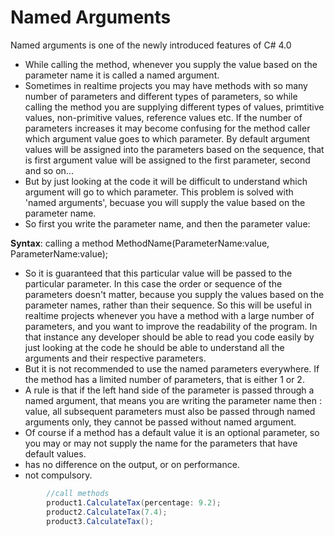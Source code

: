 # Named Arguments

Named arguments is one of the newly introduced features of C# 4.0

- While calling the method, whenever you supply the value based on the parameter name it is called a named argument. 
- Sometimes in realtime projects you may have methods with so many number of parameters and different types of parameters, so while calling the method you are supplying different types of values, primtitive values, non-primitive values, reference values etc. If the number of parameters increases it may become confusing for the method caller which argument value goes to which parameter. By default argument values will be assigned into the parameters based on the sequence, that is first argument value will be assigned to the first parameter, second and so on...
- But by just looking at the code it will be difficult to understand which argument will go to which parameter. This problem is solved with 'named arguments', becuase you will supply the value based on the parameter name.
- So first you write the parameter name, and then the parameter value:

**Syntax**:
calling a method
MethodName(ParameterName:value, ParameterName:value);

- So it is guaranteed that this particular value will be passed to the particular parameter. In this case the order or sequence of the parameters doesn't matter, because you supply the values based on the parameter names, rather than their sequence. So this will be useful in realtime projects whenever you have a method with a large number of parameters, and you want to improve the readability of the program. In that instance any developer should be able to read you code easily by just looking at the code he should be able to understand all the arguments and their respective parameters. 
- But it is not recommended to use the named parameters everywhere. If the method has a limited number of parameters, that is either 1 or 2. 
- A rule is that if the left hand side of the parameter is passed through a named argument, that means you are writing the parameter name then : value, all subsequent parameters must also be passed through named arguments only, they cannot be passed without named argument.
- Of course if a method has a default value it is an optional parameter, so you may or may not supply the name for the parameters that have default values.
- has no difference on the output, or on performance.
- not compulsory.

```csharp
        //call methods
        product1.CalculateTax(percentage: 9.2);
        product2.CalculateTax(7.4);
        product3.CalculateTax();
```

